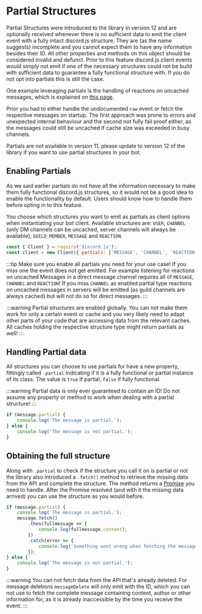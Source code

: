 # Partial Structures

Partial Structures were introduced to the library in version 12 and are optionally received whenever there is no sufficient data to emit the client event with a fully intact discord.js structure. They are (as the name suggests) incomplete and you cannot expect them to have any information besides their ID. All other properties and methods on this object should be considered invalid and defunct. Prior to this feature discord.js client events would simply not emit if one of the necessary structures could not be build with sufficient data to guarantee a fully functional structure with. If you do not opt into partials this is still the case.

One example leveraging partials is the handling of reactions on uncached messages, which is explained on [this page](/popular-topics/reactions.md#listening-for-reactions-on-old-messages).

Prior you had to either handle the undocumented `raw` event or fetch the respective messages on startup. The first approach was prone to errors and unexpected internal behaviour and the second not fully fail proof either, as the messages could still be uncached if cache size was exceeded in busy channels.

<branch version="11.x">

Partials are not available in version 11, please update to version 12 of the library if you want to use partial structures in your bot.

</branch>
<branch version="12.x">

## Enabling Partials

As we said earlier partials do not have all the information necessary to make them fully functional discord.js structures, so it would not be a good idea to enable the functionality by default. Users should know how to handle them before opting in to this feature.

You choose which structures you want to emit as partials as client options when instantiating your bot client. Available structures are: `USER`, `CHANNEL` (only DM channels can be uncached, server channels will always be available), `GUILD_MEMBER`, `MESSAGE` and `REACTION`.

```js
const { Client } = require('discord.js');
const client = new Client({ partials: ['MESSAGE', 'CHANNEL', 'REACTION'] });
```
:::tip
Make sure you enable all partials you need for your use case! If you miss one the event does not get emitted. For example listening for reactions on uncached Messages in a direct message channel requires all of `MESSAGE`, `CHANNEL` and `REACTION`! If you miss `CHANNEL` as enabled partial type reactions on uncached messages in servers will be emitted (as guild channels are always cached) but will not do so for direct messages.
:::

:::warning
Partial structures are enabled globally. You can not make them work for only a certain event or cache and you very likely need to adapt other parts of your code that are accessing data from the relevant caches. All caches holding the respective structure type might return partials as well!
:::

## Handling Partial data

All structures you can choose to use partials for have a new property, fittingly called `.partial` indicating if it is a fully functional or partial instance of its class. The value is `true` if partial, `false` if fully functional.

:::warning
Partial data is only ever guaranteed to contain an ID! Do not assume any property or method to work when dealing with a partial structure!
:::

```js
if (message.partial) {
    console.log('The message is partial.');
} else {
    console.log('The message is not partial.');
}
```

## Obtaining the full structure

Along with `.partial` to check if the structure you call it on is partial or not the library also introduced a `.fetch()` method to retrieve the missing data from the API and complete the structure. The method returns a [Promise](https://developer.mozilla.org/en-US/docs/Web/JavaScript/Reference/Global_Objects/Promise) you need to handle. After the Promise resolved (and with it the missing data arrived) you can use the structure as you would before.

```js
if (message.partial) {
    console.log('The message is partial.');
    message.fetch()
        .then(fullmessage => {
            console.log(fullmessage.content);
        })
        .catch(error => {
            console.log('Something went wrong when fetching the message: ', error);
        });
} else {
    console.log('The message is not partial.');
}
```

:::warning
You can not fetch data from the API that's already deleted. For message deletions `messageDelete` will only emit with the ID, which you can not use to fetch the complete message containing content, author or other information for, as it is already inaccessible by the time you receive the event.
:::


</branch>

